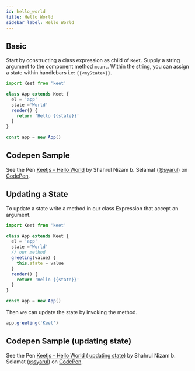 ```yaml
---
id: hello_world
title: Hello World
sidebar_label: Hello World
---
```


## Basic

Start by constructing a class expression as child of ```Keet```. Supply a string argument
to the component method ```mount```. Within the string, you can assign a state within handlebars i.e: ```{{<myState>}}```.

```js
import Keet from 'keet'

class App extends Keet {
  el = 'app'
  state ='World'
  render() {
    return 'Hello {{state}}'
  }
}

const app = new App()
```

## Codepen Sample

<p data-height="265" data-theme-id="dark" data-slug-hash="YOrmvP" data-default-tab="js,result" data-user="syarul" data-pen-title="Keetjs - Hello World" class="codepen">See the Pen <a href="https://codepen.io/syarul/pen/YOrmvP/">Keetjs - Hello World</a> by Shahrul Nizam b. Selamat (<a href="https://codepen.io/syarul">@syarul</a>) on <a href="https://codepen.io">CodePen</a>.</p>
<script async src="https://static.codepen.io/assets/embed/ei.js"></script>

## Updating a State

To update a state write a method in our class Expression that accept an argument.

```js
import Keet from 'keet'

class App extends Keet {
  el = 'app'
  state ='World'
  // our method
  greeting(value) {
    this.state = value
  }
  render() {
    return 'Hello {{state}}'
  }
}

const app = new App()
```

Then we can update the state by invoking the method.

```js
app.greeting('Keet')
```

## Codepen Sample (updating state)

<p data-height="265" data-theme-id="dark" data-slug-hash="KxXOBQ" data-default-tab="js,result" data-user="syarul" data-pen-title="Keetjs - Hello World ( updating state)" class="codepen">See the Pen <a href="https://codepen.io/syarul/pen/KxXOBQ/">Keetjs - Hello World ( updating state)</a> by Shahrul Nizam b. Selamat (<a href="https://codepen.io/syarul">@syarul</a>) on <a href="https://codepen.io">CodePen</a>.</p>
<script async src="https://static.codepen.io/assets/embed/ei.js"></script>